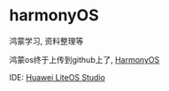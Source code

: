 # harmonyOS
鸿蒙学习, 资料整理等

鸿蒙os终于上传到github上了, [HarmonyOS](https://github.com/Awesome-HarmonyOS/HarmonyOS)

IDE: [Huawei LiteOS Studio](https://static.huaweicloud.com/upload/files/sdk/LiteOS_IDE.zip)
